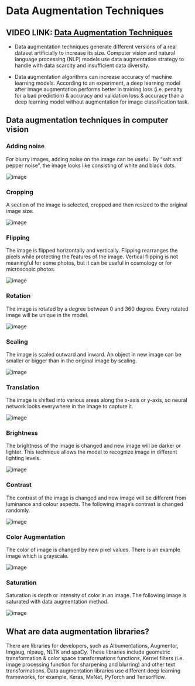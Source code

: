 # Data Augmentation Techniques

## VIDEO LINK: [Data Augmentation Techniques]()

- Data augmentation techniques generate different versions of a real dataset artificially to increase its size. Computer vision and natural language processing (NLP) models use data augmentation strategy to handle with data scarcity and insufficient data diversity.

- Data augmentation algorithms can increase accuracy of machine learning models. According to an experiment, a deep learning model after image augmentation performs better in training loss (i.e. penalty for a bad prediction) & accuracy and validation loss & accuracy than a deep learning model without augmentation for image classification task.

## Data augmentation techniques in computer vision

### Adding noise
For blurry images, adding noise on the image can be useful. By “salt and pepper noise”, the image looks like consisting of white and black dots.

![image](https://user-images.githubusercontent.com/63282184/142797265-af9c3cb7-dc73-476b-8f8c-6cb8f88835a2.png)

### Cropping
A section of the image is selected, cropped and then resized to the original image size. 

![image](https://user-images.githubusercontent.com/63282184/142797291-bba7eb5c-e878-4c69-8ecc-dc7c3817cafc.png)

### Flipping
The image is flipped horizontally and vertically. Flipping rearranges the pixels while protecting the features of the image. Vertical flipping is not meaningful for some photos, but it can be useful in cosmology or for microscopic photos.

![image](https://user-images.githubusercontent.com/63282184/142797310-57490cb0-56d8-4fc8-8002-9b2e1d7f9da6.png)


### Rotation
The image is rotated by a degree between 0 and 360 degree. Every rotated image will be unique in the model.

![image](https://user-images.githubusercontent.com/63282184/142797340-9250dfb6-5fcb-432e-9f7c-868a241bb712.png)


### Scaling
The image is scaled outward and inward. An object in new image can be smaller or bigger than in the original image by scaling.

![image](https://user-images.githubusercontent.com/63282184/142797393-33ba6293-e3d4-4e85-81d5-b8e2d990a5f3.png)


### Translation
The image is shifted into various areas along the x-axis or y-axis, so neural network looks everywhere in the image to capture it.

![image](https://user-images.githubusercontent.com/63282184/142797425-186ad2b4-fbf7-4d3b-9bfe-78580d4a9d69.png)


### Brightness
The brightness of the image is changed and new image will be darker or lighter. This technique allows the model to recognize image in different lighting levels.

![image](https://user-images.githubusercontent.com/63282184/142797454-ed9593fc-b292-4e8e-96c1-74b6143afbb5.png)

### Contrast
The contrast of the image is changed and new image will be different from luminance and colour aspects. The following image’s contrast is changed randomly.

![image](https://user-images.githubusercontent.com/63282184/142797509-508c62a3-f01f-4e68-ad39-1eb29bf2748d.png)


### Color Augmentation
The color of image is changed by new pixel values. There is an example image which is grayscale.

![image](https://user-images.githubusercontent.com/63282184/142797529-1b37216b-d90c-486f-8970-2a88f3591c3d.png)

### Saturation
Saturation is depth or intensity of color in an image. The following image is saturated with data augmentation method.

![image](https://user-images.githubusercontent.com/63282184/142797559-be8d8693-0b23-4d50-87ca-d25d997df374.png)


## What are data augmentation libraries?
There are libraries for developers, such as Albumentations, Augmentor, Imgaug, nlpaug, NLTK and spaCy. These libraries include geometric transformation & color space transformations  functions, Kernel filters (i.e. image processing function for sharpening and blurring) and other text transformations. Data augmentation libraries use different deep learning frameworks, for example, Keras, MxNet, PyTorch and TensorFlow.

